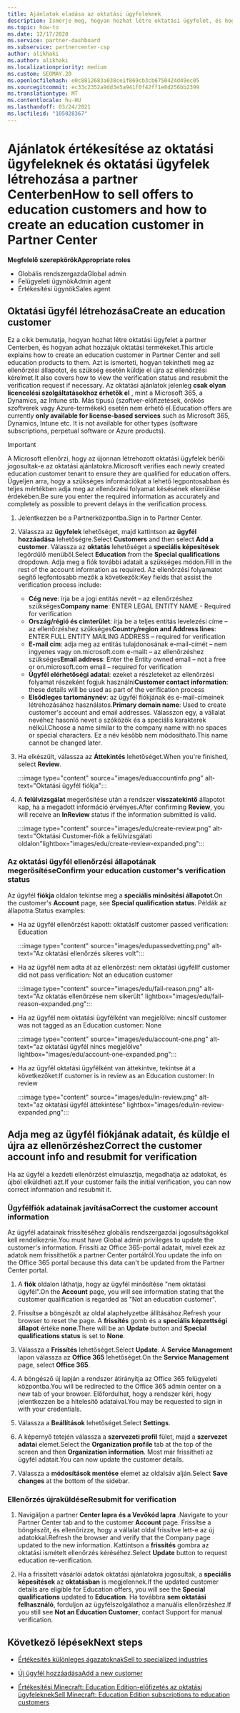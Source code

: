 ```yaml
---
title: Ajánlatok eladása az oktatási ügyfeleknek
description: Ismerje meg, hogyan hozhat létre oktatási ügyfelet, és hogyan adhat hozzájuk ajánlatokat a partner Centerben. Magában foglalja az oktatási ügyfél ellenőrzési állapotának megerősítését.
ms.topic: how-to
ms.date: 12/17/2020
ms.service: partner-dashboard
ms.subservice: partnercenter-csp
author: alikhaki
ms.author: alikhaki
ms.localizationpriority: medium
ms.custom: SEOMAY.20
ms.openlocfilehash: e0c8812683a038ce1f869cb3cb6750424d49ec05
ms.sourcegitcommit: ec33c2352a9dd3e5a941f0f42ff1e8d256bb2399
ms.translationtype: MT
ms.contentlocale: hu-HU
ms.lasthandoff: 03/24/2021
ms.locfileid: "105028367"
---
```

# <a name="how-to-sell-offers-to-education-customers-and-how-to-create-an-education-customer-in-partner-center"></a><span data-ttu-id="8c36c-104">Ajánlatok értékesítése az oktatási ügyfeleknek és oktatási ügyfelek létrehozása a partner Centerben</span><span class="sxs-lookup"><span data-stu-id="8c36c-104">How to sell offers to education customers and how to create an education customer in Partner Center</span></span>

<span data-ttu-id="8c36c-105">**Megfelelő szerepkörök**</span><span class="sxs-lookup"><span data-stu-id="8c36c-105">**Appropriate roles**</span></span>

- <span data-ttu-id="8c36c-106">Globális rendszergazda</span><span class="sxs-lookup"><span data-stu-id="8c36c-106">Global admin</span></span>
- <span data-ttu-id="8c36c-107">Felügyeleti ügynök</span><span class="sxs-lookup"><span data-stu-id="8c36c-107">Admin agent</span></span>
- <span data-ttu-id="8c36c-108">Értékesítési ügynök</span><span class="sxs-lookup"><span data-stu-id="8c36c-108">Sales agent</span></span>

## <a name="create-an-education-customer"></a><span data-ttu-id="8c36c-109">Oktatási ügyfél létrehozása</span><span class="sxs-lookup"><span data-stu-id="8c36c-109">Create an education customer</span></span>

<span data-ttu-id="8c36c-110">Ez a cikk bemutatja, hogyan hozhat létre oktatási ügyfelet a partner Centerben, és hogyan adhat hozzájuk oktatási termékeket.</span><span class="sxs-lookup"><span data-stu-id="8c36c-110">This article explains how to create an education customer in Partner Center and sell education products to them.</span></span> <span data-ttu-id="8c36c-111">Azt is ismerteti, hogyan tekintheti meg az ellenőrzési állapotot, és szükség esetén küldje el újra az ellenőrzési kérelmet.</span><span class="sxs-lookup"><span data-stu-id="8c36c-111">It also covers how to view the verification status and resubmit the verification request if necessary.</span></span> <span data-ttu-id="8c36c-112">Az oktatási ajánlatok jelenleg **csak olyan licencelési szolgáltatásokhoz érhetők el** , mint a Microsoft 365, a Dynamics, az Intune stb. Más típusú (szoftver-előfizetések, örökös szoftverek vagy Azure-termékek) esetén nem érhető el.</span><span class="sxs-lookup"><span data-stu-id="8c36c-112">Education offers are currently **only available for license-based services** such as Microsoft 365, Dynamics, Intune etc. It is not available for other types (software subscriptions, perpetual software or Azure products).</span></span>

> [!IMPORTANT]
> <span data-ttu-id="8c36c-113">A Microsoft ellenőrzi, hogy az újonnan létrehozott oktatási ügyfelek bérlői jogosultak-e az oktatási ajánlatokra.</span><span class="sxs-lookup"><span data-stu-id="8c36c-113">Microsoft verifies each newly created education customer tenant to ensure they are qualified for education offers.</span></span>  <span data-ttu-id="8c36c-114">Ügyeljen arra, hogy a szükséges információkat a lehető legpontosabban és teljes mértékben adja meg az ellenőrzési folyamat késésének elkerülése érdekében.</span><span class="sxs-lookup"><span data-stu-id="8c36c-114">Be sure you enter the required information as accurately and completely as possible to prevent delays in the verification process.</span></span>

1. <span data-ttu-id="8c36c-115">Jelentkezzen be a Partnerközpontba.</span><span class="sxs-lookup"><span data-stu-id="8c36c-115">Sign in to Partner Center.</span></span>

2. <span data-ttu-id="8c36c-116">Válassza az **ügyfelek** lehetőséget, majd kattintson **az ügyfél hozzáadása** lehetőségre.</span><span class="sxs-lookup"><span data-stu-id="8c36c-116">Select **Customers** and then select **Add a customer**.</span></span> <span data-ttu-id="8c36c-117">Válassza az **oktatás** lehetőséget a **speciális képesítések** legördülő menüből.</span><span class="sxs-lookup"><span data-stu-id="8c36c-117">Select **Education** from the **Special qualifications** dropdown.</span></span>  <span data-ttu-id="8c36c-118">Adja meg a fiók további adatait a szükséges módon.</span><span class="sxs-lookup"><span data-stu-id="8c36c-118">Fill in the rest of the account information as required.</span></span>  <span data-ttu-id="8c36c-119">Az ellenőrzési folyamatot segítő legfontosabb mezők a következők:</span><span class="sxs-lookup"><span data-stu-id="8c36c-119">Key fields that assist the verification process include:</span></span>

   - <span data-ttu-id="8c36c-120">**Cég neve**: írja be a jogi entitás nevét – az ellenőrzéshez szükséges</span><span class="sxs-lookup"><span data-stu-id="8c36c-120">**Company name**: ENTER LEGAL ENTITY NAME - Required for verification</span></span>
   - <span data-ttu-id="8c36c-121">**Ország/régió és címterület**: írja be a teljes entitás levelezési címe – az ellenőrzéshez szükséges</span><span class="sxs-lookup"><span data-stu-id="8c36c-121">**Country/region and Address lines**: ENTER FULL ENTITY MAILING ADDRESS – required for verification</span></span>
   - <span data-ttu-id="8c36c-122">**E-mail cím**: adja meg az entitás tulajdonosának e-mail-címét – nem ingyenes vagy on.microsoft.com e-mailt – az ellenőrzéshez szükséges</span><span class="sxs-lookup"><span data-stu-id="8c36c-122">**Email address**:  Enter the Entity owned email – not a free or on.microsoft.com email – required for verification</span></span>
   - <span data-ttu-id="8c36c-123">**Ügyfél elérhetőségi adatai**: ezeket a részleteket az ellenőrzési folyamat részeként fogjuk használni</span><span class="sxs-lookup"><span data-stu-id="8c36c-123">**Customer contact information**: these details will be used as part of the verification process</span></span>
   - <span data-ttu-id="8c36c-124">**Elsődleges tartománynév**: az ügyfél fiókjának és e-mail-címeinek létrehozásához használatos.</span><span class="sxs-lookup"><span data-stu-id="8c36c-124">**Primary domain name**:  Used to create customer's account and email addresses.</span></span>  <span data-ttu-id="8c36c-125">Válasszon egy, a vállalat nevéhez hasonló nevet a szóközök és a speciális karakterek nélkül.</span><span class="sxs-lookup"><span data-stu-id="8c36c-125">Choose a name similar to the company name with no spaces or special characters.</span></span>  <span data-ttu-id="8c36c-126">Ez a név később nem módosítható.</span><span class="sxs-lookup"><span data-stu-id="8c36c-126">This name cannot be changed later.</span></span>

3. <span data-ttu-id="8c36c-127">Ha elkészült, válassza az **Áttekintés** lehetőséget.</span><span class="sxs-lookup"><span data-stu-id="8c36c-127">When you're finished, select **Review**.</span></span>

   :::image type="content" source="images/eduaccountinfo.png" alt-text="Oktatási ügyfél fiókja":::

4. <span data-ttu-id="8c36c-129">A **felülvizsgálat** megerősítése után a rendszer **visszatekintő** állapotot kap, ha a megadott információ érvényes.</span><span class="sxs-lookup"><span data-stu-id="8c36c-129">After confirming **Review**, you will receive an **InReview** status if the information submitted is valid.</span></span> 

    :::image type="content" source="images/edu/create-review.png" alt-text="Oktatási Customer-fiók a felülvizsgálati oldalon"lightbox="images/edu/create-review-expanded.png":::

### <a name="confirm-your-education-customers-verification-status"></a><span data-ttu-id="8c36c-131">Az oktatási ügyfél ellenőrzési állapotának megerősítése</span><span class="sxs-lookup"><span data-stu-id="8c36c-131">Confirm your education customer's verification status</span></span>

<span data-ttu-id="8c36c-132">Az ügyfél **fiókja** oldalon tekintse meg a **speciális minősítési állapotot**.</span><span class="sxs-lookup"><span data-stu-id="8c36c-132">On the customer's **Account** page, see **Special qualification status**.</span></span>
<span data-ttu-id="8c36c-133">Példák az állapotra:</span><span class="sxs-lookup"><span data-stu-id="8c36c-133">Status examples:</span></span>

- <span data-ttu-id="8c36c-134">Ha az ügyfél ellenőrzést kapott: oktatás</span><span class="sxs-lookup"><span data-stu-id="8c36c-134">If customer passed verification:  Education</span></span>

   :::image type="content" source="images/edupassedvetting.png" alt-text="Az oktatási ellenőrzés sikeres volt":::

- <span data-ttu-id="8c36c-136">Ha az ügyfél nem adta át az ellenőrzést: nem oktatási ügyfél</span><span class="sxs-lookup"><span data-stu-id="8c36c-136">If customer did not pass verification:  Not an education customer</span></span>

   :::image type="content" source="images/edu/fail-reason.png" alt-text="Az oktatás ellenőrzése nem sikerült" lightbox="images/edu/fail-reason-expanded.png":::

- <span data-ttu-id="8c36c-138">Ha az ügyfél nem oktatási ügyfélként van megjelölve: nincs</span><span class="sxs-lookup"><span data-stu-id="8c36c-138">If customer was not tagged as an Education customer:  None</span></span>

   :::image type="content" source="images/edu/account-one.png" alt-text="az oktatási ügyfél nincs megjelölve" lightbox="images/edu/account-one-expanded.png":::

- <span data-ttu-id="8c36c-140">Ha az ügyfél oktatási ügyfélként van áttekintve, tekintse át a következőket:</span><span class="sxs-lookup"><span data-stu-id="8c36c-140">If customer is in review as an Education customer: In review</span></span>

    :::image type="content" source="images/edu/in-review.png" alt-text="az oktatási ügyfél áttekintése" lightbox="images/edu/in-review-expanded.png":::

## <a name="correct-the-customer-account-info-and-resubmit-for-verification"></a><span data-ttu-id="8c36c-142">Adja meg az ügyfél fiókjának adatait, és küldje el újra az ellenőrzéshez</span><span class="sxs-lookup"><span data-stu-id="8c36c-142">Correct the customer account info and resubmit for verification</span></span>

<span data-ttu-id="8c36c-143">Ha az ügyfél a kezdeti ellenőrzést elmulasztja, megadhatja az adatokat, és újból elküldheti azt.</span><span class="sxs-lookup"><span data-stu-id="8c36c-143">If your customer fails the initial verification, you can now correct information and resubmit it.</span></span>

### <a name="correct-the-customer-account-information"></a><span data-ttu-id="8c36c-144">Ügyfélfiók adatainak javítása</span><span class="sxs-lookup"><span data-stu-id="8c36c-144">Correct the customer account information</span></span>

<span data-ttu-id="8c36c-145">Az ügyfél adatainak frissítéséhez globális rendszergazdai jogosultságokkal kell rendelkeznie.</span><span class="sxs-lookup"><span data-stu-id="8c36c-145">You must have Global admin privileges to update the customer's information.</span></span> <span data-ttu-id="8c36c-146">Frissíti az Office 365-portál adatait, mivel ezek az adatok nem frissíthetők a partner Center portálról.</span><span class="sxs-lookup"><span data-stu-id="8c36c-146">You update the info on the Office 365 portal because this data can't be updated from the Partner Center portal.</span></span>

1. <span data-ttu-id="8c36c-147">A **fiók** oldalon láthatja, hogy az ügyfél minősítése "nem oktatási ügyfél".</span><span class="sxs-lookup"><span data-stu-id="8c36c-147">On the **Account** page, you will see information stating that the customer qualification is regarded as "Not an education customer".</span></span>

2. <span data-ttu-id="8c36c-148">Frissítse a böngészőt az oldal alaphelyzetbe állításához.</span><span class="sxs-lookup"><span data-stu-id="8c36c-148">Refresh your browser to reset the page.</span></span> <span data-ttu-id="8c36c-149">A **frissítés** gomb és a **speciális képzettségi állapot** értéke **none**.</span><span class="sxs-lookup"><span data-stu-id="8c36c-149">There will be an **Update** button and **Special qualifications status** is set to **None**.</span></span>

3. <span data-ttu-id="8c36c-150">Válassza a **Frissítés** lehetőséget.</span><span class="sxs-lookup"><span data-stu-id="8c36c-150">Select **Update**.</span></span> <span data-ttu-id="8c36c-151">A **Service Management** lapon válassza az **Office 365** lehetőséget.</span><span class="sxs-lookup"><span data-stu-id="8c36c-151">On the **Service Management** page, select **Office 365**.</span></span>

4. <span data-ttu-id="8c36c-152">A böngésző új lapján a rendszer átirányítja az Office 365 felügyeleti központba.</span><span class="sxs-lookup"><span data-stu-id="8c36c-152">You will be redirected to the Office 365 admin center on a new tab of your browser.</span></span> <span data-ttu-id="8c36c-153">Előfordulhat, hogy a rendszer kéri, hogy jelentkezzen be a hitelesítő adataival.</span><span class="sxs-lookup"><span data-stu-id="8c36c-153">You may be requested to sign in with your credentials.</span></span>

5. <span data-ttu-id="8c36c-154">Válassza a **Beállítások** lehetőséget.</span><span class="sxs-lookup"><span data-stu-id="8c36c-154">Select **Settings**.</span></span>

6. <span data-ttu-id="8c36c-155">A képernyő tetején válassza a **szervezeti profil** fület, majd a **szervezet adatai** elemet.</span><span class="sxs-lookup"><span data-stu-id="8c36c-155">Select the **Organization profile** tab at the top of the screen and then **Organization information**.</span></span> <span data-ttu-id="8c36c-156">Most már frissítheti az ügyfél adatait.</span><span class="sxs-lookup"><span data-stu-id="8c36c-156">You can now update the customer details.</span></span>

7. <span data-ttu-id="8c36c-157">Válassza a **módosítások mentése** elemet az oldalsáv alján.</span><span class="sxs-lookup"><span data-stu-id="8c36c-157">Select **Save changes** at the bottom of the sidebar.</span></span>  

### <a name="resubmit-for-verification"></a><span data-ttu-id="8c36c-158">Ellenőrzés újraküldése</span><span class="sxs-lookup"><span data-stu-id="8c36c-158">Resubmit for verification</span></span>

1. <span data-ttu-id="8c36c-159">Navigáljon a partner **Center lapra és a Vevőkód lapra** .</span><span class="sxs-lookup"><span data-stu-id="8c36c-159">Navigate to your Partner Center tab and to the customer **Account** page.</span></span> <span data-ttu-id="8c36c-160">Frissítse a böngészőt, és ellenőrizze, hogy a vállalat oldal frissítve lett-e az új adatokkal.</span><span class="sxs-lookup"><span data-stu-id="8c36c-160">Refresh the browser and verify that the Company page updated to the new information.</span></span> <span data-ttu-id="8c36c-161">Kattintson a **frissítés** gombra az oktatási ismételt ellenőrzés kéréséhez.</span><span class="sxs-lookup"><span data-stu-id="8c36c-161">Select **Update** button to request education re-verification.</span></span>

2. <span data-ttu-id="8c36c-162">Ha a frissített vásárlói adatok oktatási ajánlatokra jogosultak, a **speciális képesítések** az **oktatásban** is megjelennek.</span><span class="sxs-lookup"><span data-stu-id="8c36c-162">If the updated customer details are eligible for Education offers, you will see the **Special qualifications** updated to **Education**.</span></span> <span data-ttu-id="8c36c-163">Ha továbbra **sem oktatási felhasználó**, forduljon az ügyfélszolgálathoz a manuális ellenőrzéshez.</span><span class="sxs-lookup"><span data-stu-id="8c36c-163">If you still see **Not an Education Customer**, contact Support for manual verification.</span></span>

## <a name="next-steps"></a><span data-ttu-id="8c36c-164">Következő lépések</span><span class="sxs-lookup"><span data-stu-id="8c36c-164">Next steps</span></span>

- [<span data-ttu-id="8c36c-165">Értékesítés különleges ágazatoknak</span><span class="sxs-lookup"><span data-stu-id="8c36c-165">Sell to specialized industries</span></span>](get-special-pricing-for-offers.md)

- [<span data-ttu-id="8c36c-166">Új ügyfél hozzáadása</span><span class="sxs-lookup"><span data-stu-id="8c36c-166">Add a new customer</span></span>](add-a-new-customer.md)

- [<span data-ttu-id="8c36c-167">Értékesítési Minecraft: Education Edition-előfizetés az oktatási ügyfeleknek</span><span class="sxs-lookup"><span data-stu-id="8c36c-167">Sell Minecraft: Education Edition subscriptions to education customers</span></span>](minecraft-subscriptions.md)
